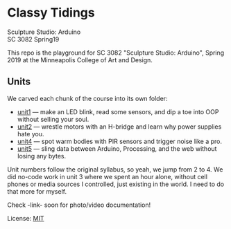 # Classy Tidings
Sculpture Studio: Arduino  
SC 3082 Spring19

This repo is the playground for SC 3082 "Sculpture Studio: Arduino", Spring 2019 at the Minneapolis College of Art and Design.

## Units

We carved each chunk of the course into its own folder:

- [unit1](unit1/README.md) — make an LED blink, read some sensors, and dip a toe into OOP without selling your soul.
- [unit2](unit2/README.md) — wrestle motors with an H-bridge and learn why power supplies hate you.
- [unit4](unit4/README.md) — spot warm bodies with PIR sensors and trigger noise like a pro.
- [unit5](unit5/README.md) — sling data between Arduino, Processing, and the web without losing any bytes.

Unit numbers follow the original syllabus, so yeah, we jump from 2 to 4. We did no-code work in unit 3 where we spent an hour alone, without cell phones or media sources I controlled, just existing in the world. I need to do that more for myself.

Check -link- soon for photo/video documentation!

License: [MIT](LICENSE)
